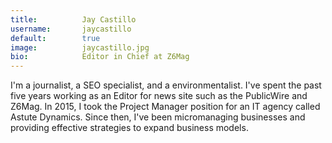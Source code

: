 ```yaml
---
title:          Jay Castillo
username:       jaycastillo
default:        true
image:          jaycastillo.jpg
bio:            Editor in Chief at Z6Mag
---
```


I'm a journalist, a SEO specialist, and a environmentalist. I've spent the past five years working as an Editor for news site such as the PublicWire and Z6Mag. In 2015, I took the Project Manager position for an IT agency called Astute Dynamics. Since then, I've been micromanaging businesses and providing effective strategies to expand business models.